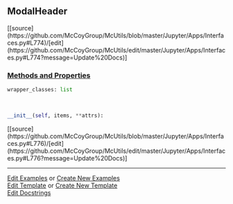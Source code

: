 ## <a id="McUtils.Jupyter.Apps.Interfaces.ModalHeader">ModalHeader</a> 
<div class="docs-source-link" markdown="1">
[[source](https://github.com/McCoyGroup/McUtils/blob/master/Jupyter/Apps/Interfaces.py#L774)/[edit](https://github.com/McCoyGroup/McUtils/edit/master/Jupyter/Apps/Interfaces.py#L774?message=Update%20Docs)]
</div>



<div class="collapsible-section">
 <div class="collapsible-section collapsible-section-header" markdown="1">
 
### <a class="collapse-link" data-toggle="collapse" href="#methods">Methods and Properties</a> <a class="float-right" data-toggle="collapse" href="#methods"><i class="fa fa-chevron-down"></i></a>

 </div>
 <div class="collapsible-section collapsible-section-body collapse" id="methods" markdown="1">

```python
wrapper_classes: list
```
<a id="McUtils.Jupyter.Apps.Interfaces.ModalHeader.__init__" class="docs-object-method">&nbsp;</a> 
```python
__init__(self, items, **attrs): 
```
<div class="docs-source-link" markdown="1">
[[source](https://github.com/McCoyGroup/McUtils/blob/master/Jupyter/Apps/Interfaces.py#L776)/[edit](https://github.com/McCoyGroup/McUtils/edit/master/Jupyter/Apps/Interfaces.py#L776?message=Update%20Docs)]
</div>

 </div>
</div>




___

[Edit Examples](https://github.com/McCoyGroup/McUtils/edit/gh-pages/ci/examples/McUtils/Jupyter/Apps/Interfaces/ModalHeader.md) or 
[Create New Examples](https://github.com/McCoyGroup/McUtils/new/gh-pages/?filename=ci/examples/McUtils/Jupyter/Apps/Interfaces/ModalHeader.md) <br/>
[Edit Template](https://github.com/McCoyGroup/McUtils/edit/gh-pages/ci/docs/McUtils/Jupyter/Apps/Interfaces/ModalHeader.md) or 
[Create New Template](https://github.com/McCoyGroup/McUtils/new/gh-pages/?filename=ci/docs/templates/McUtils/Jupyter/Apps/Interfaces/ModalHeader.md) <br/>
[Edit Docstrings](https://github.com/McCoyGroup/McUtils/edit/master/Jupyter/Apps/Interfaces.py#L774?message=Update%20Docs)
